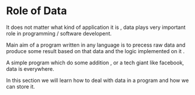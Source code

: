 # Role of Data
It does not matter what kind of application it is , data plays very important role in programming / software developent.

Main aim of a program written in any language is to precess raw data and produce some  result based on that data and the logic implemented on it .

A simple program which do some addition , or a tech giant like facebook, data is everywhere.

In this section we will learn how to deal with data in a program and how we can store it.